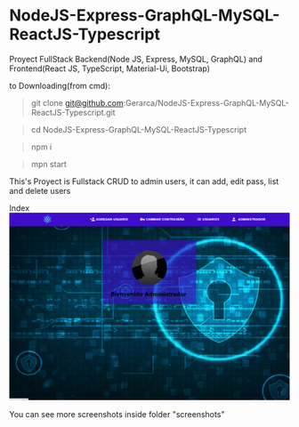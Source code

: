 # NodeJS-Express-GraphQL-MySQL-ReactJS-Typescript

Proyect FullStack Backend(Node JS, Express, MySQL, GraphQL) and Frontend(React JS, TypeScript, Material-Ui, Bootstrap)

to Downloading(from cmd):
   
   > git clone git@github.com:Gerarca/NodeJS-Express-GraphQL-MySQL-ReactJS-Typescript.git
   
   > cd NodeJS-Express-GraphQL-MySQL-ReactJS-Typescript
    
   > npm i
    
   > mpn start
    
    
This's Proyect is Fullstack CRUD to admin users, it can add, edit pass, list and delete users

Index
<img src="https://github.com/Gerarca/NodeJS-Express-GraphQL-MySQL-ReactJS-Typescript/blob/master/screenshots/index.png" alt="Index" />

You can see more screenshots inside folder "screenshots"


